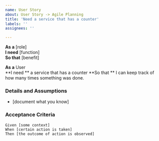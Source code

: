 ```yaml
---
name: User Story
about: User Story -> Agile Planning
title: 'Need a service that has a counter'
labels: ''
assignees: ''

---
```


 **As a** [role]  
 **I need** [function]  
 **So that** [benefit]  
  
 **As a** User  
 **I need ** a service that has a counter 
 **So that ** I can keep track of how many times something was done.
 
 
 ### Details and Assumptions
 * [document what you know]
   
 ### Acceptance Criteria  
   
 ```gherkin
 Given [some context]
 When [certain action is taken]
 Then [the outcome of action is observed]
 ```
